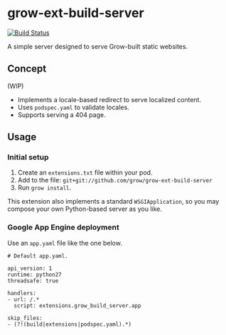 # grow-ext-build-server

[![Build
Status](https://travis-ci.org/grow/grow-ext-build-server.svg?branch=master)](https://travis-ci.org/grow/grow-ext-build-server)

A simple server designed to serve Grow-built static websites.

## Concept

(WIP)

- Implements a locale-based redirect to serve localized content.
- Uses `podspec.yaml` to validate locales.
- Supports serving a 404 page.

## Usage

### Initial setup

1. Create an `extensions.txt` file within your pod.
1. Add to the file: `git+git://github.com/grow/grow-ext-build-server`
1. Run `grow install`.

This extension also implements a standard `WSGIApplication`, so you may compose
your own Python-based server as you like.

### Google App Engine deployment

Use an `app.yaml` file like the one below.

```
# Default app.yaml.

api_version: 1
runtime: python27
threadsafe: true

handlers:
- url: /.*
  script: extensions.grow_build_server.app
 
skip_files:
- (?!(build|extensions|podspec.yaml).*)
```
